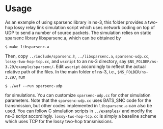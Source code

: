 Usage
============
As an example of using sparsenc library in ns-3, this folder provides a two-hop lossy relay link simulation script which uses network coding on top of UDP to send a number of source packets. The simulation relies on static sparsenc library libsparsenc.a, which can be obtained by 

```shell
$ make libsparsenc.a
```

Then, copy `../include/sparsenc.h`, `../libsparsenc.a`, `sparsenc-udp.cc`, `lossy-two-hop-tcp.cc`, and `wscript` to an ns-3 directory, say `$NS_FOLDER/ns-3.29/example/sparsenc/`. Edit `wscript` accordingly to reflect the actual relative path of the files. In the main folder of ns-3, i.e., `$NS_FOLDER/ns-3.29/`, run

```shell
$ ./waf --run sparsenc-udp
```

for simulations. You can customize `sparsenc-udp.cc` for other simulation parameters. Note that the `sparsenc-udp.cc` uses BATS_SNC code for the transmission, but other codes implemented in `libsparsenc.a` can also be used. You can follow C simulation scripts in `../examples/` and modify the ns-3 script accordingly. `lossy-two-hop-tcp.cc` is simply a baseline scheme which uses TCP for the lossy two-hop transmissions.
